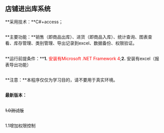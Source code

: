 ## 店铺进出库系统 ##
**采用技术：**C#+access；
##  ##
**主要功能：**销售（即商品出库）、进货（即商品入库）、统计查询、图表查看、库存管理、类别管理、导出记录到excel、数据备份、权限验证。
##  ##
**运行前提条件：****1.** <font color='red'>安装有Microsoft .NET Framework 4</font>;**2.** 安装有excel（报表导出功能）
##  ##
**注意：**本程序仅仅为学习目的，请不要用于真实环境。
##  ##
**最新版本：**
##  ##
~~1.0测试版~~
##  ##
1.1增加权限控制
